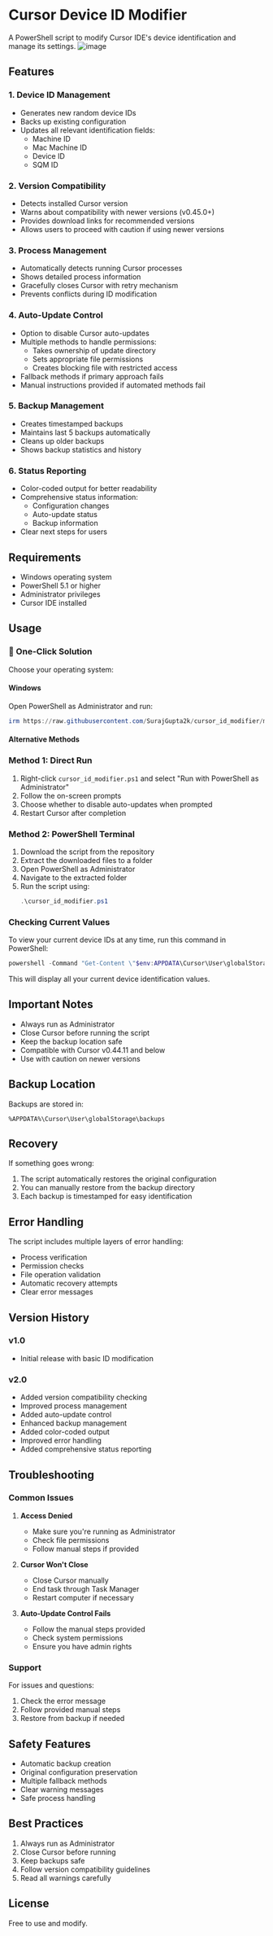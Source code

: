# Cursor Device ID Modifier

A PowerShell script to modify Cursor IDE's device identification and manage its settings.
![image](image.png)
## Features

### 1. Device ID Management
- Generates new random device IDs
- Backs up existing configuration
- Updates all relevant identification fields:
  - Machine ID
  - Mac Machine ID
  - Device ID
  - SQM ID

### 2. Version Compatibility
- Detects installed Cursor version
- Warns about compatibility with newer versions (v0.45.0+)
- Provides download links for recommended versions
- Allows users to proceed with caution if using newer versions

### 3. Process Management
- Automatically detects running Cursor processes
- Shows detailed process information
- Gracefully closes Cursor with retry mechanism
- Prevents conflicts during ID modification

### 4. Auto-Update Control
- Option to disable Cursor auto-updates
- Multiple methods to handle permissions:
  - Takes ownership of update directory
  - Sets appropriate file permissions
  - Creates blocking file with restricted access
- Fallback methods if primary approach fails
- Manual instructions provided if automated methods fail

### 5. Backup Management
- Creates timestamped backups
- Maintains last 5 backups automatically
- Cleans up older backups
- Shows backup statistics and history

### 6. Status Reporting
- Color-coded output for better readability
- Comprehensive status information:
  - Configuration changes
  - Auto-update status
  - Backup information
- Clear next steps for users

## Requirements

- Windows operating system
- PowerShell 5.1 or higher
- Administrator privileges
- Cursor IDE installed

## Usage

### 🚀 One-Click Solution

Choose your operating system:

#### Windows
Open PowerShell as Administrator and run:
```powershell
irm https://raw.githubusercontent.com/SurajGupta2k/cursor_id_modifier/main/cursor_id_modifier.ps1 | iex
```

#### Alternative Methods

### Method 1: Direct Run
1. Right-click `cursor_id_modifier.ps1` and select "Run with PowerShell as Administrator"
2. Follow the on-screen prompts
3. Choose whether to disable auto-updates when prompted
4. Restart Cursor after completion

### Method 2: PowerShell Terminal
1. Download the script from the repository
2. Extract the downloaded files to a folder
3. Open PowerShell as Administrator
4. Navigate to the extracted folder
5. Run the script using:
   ```powershell
   .\cursor_id_modifier.ps1
   ```

### Checking Current Values
To view your current device IDs at any time, run this command in PowerShell:
```powershell
powershell -Command "Get-Content \"$env:APPDATA\Cursor\User\globalStorage\storage.json\" | ConvertFrom-Json | Select-Object 'telemetry.machineId','telemetry.macMachineId','telemetry.devDeviceId','telemetry.sqmId' | ConvertTo-Json"
```
This will display all your current device identification values.

## Important Notes

- Always run as Administrator
- Close Cursor before running the script
- Keep the backup location safe
- Compatible with Cursor v0.44.11 and below
- Use with caution on newer versions

## Backup Location

Backups are stored in:
```
%APPDATA%\Cursor\User\globalStorage\backups
```

## Recovery

If something goes wrong:
1. The script automatically restores the original configuration
2. You can manually restore from the backup directory
3. Each backup is timestamped for easy identification

## Error Handling

The script includes multiple layers of error handling:
- Process verification
- Permission checks
- File operation validation
- Automatic recovery attempts
- Clear error messages

## Version History

### v1.0
- Initial release with basic ID modification

### v2.0
- Added version compatibility checking
- Improved process management
- Added auto-update control
- Enhanced backup management
- Added color-coded output
- Improved error handling
- Added comprehensive status reporting

## Troubleshooting

### Common Issues

1. **Access Denied**
   - Make sure you're running as Administrator
   - Check file permissions
   - Follow manual steps if provided

2. **Cursor Won't Close**
   - Close Cursor manually
   - End task through Task Manager
   - Restart computer if necessary

3. **Auto-Update Control Fails**
   - Follow the manual steps provided
   - Check system permissions
   - Ensure you have admin rights

### Support

For issues and questions:
1. Check the error message
2. Follow provided manual steps
3. Restore from backup if needed

## Safety Features

- Automatic backup creation
- Original configuration preservation
- Multiple fallback methods
- Clear warning messages
- Safe process handling

## Best Practices

1. Always run as Administrator
2. Close Cursor before running
3. Keep backups safe
4. Follow version compatibility guidelines
5. Read all warnings carefully

## License

Free to use and modify.
